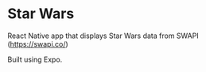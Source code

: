 # Star Wars

React Native app that displays Star Wars data from SWAPI (https://swapi.co/)

Built using Expo.

